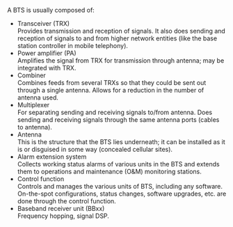 A BTS is usually composed of:

* Transceiver (TRX)     
Provides transmission and reception of signals. It also does sending and reception of signals to and from higher network entities (like the base station controller in mobile telephony).
* Power amplifier (PA)  
Amplifies the signal from TRX for transmission through antenna; may be integrated with TRX.
* Combiner  
Combines feeds from several TRXs so that they could be sent out through a single antenna. Allows for a reduction in the number of antenna used.
* Multiplexer   
For separating sending and receiving signals to/from antenna. Does sending and receiving signals through the same antenna ports (cables to antenna).
* Antenna   
This is the structure that the BTS lies underneath; it can be installed as it is or disguised in some way (concealed cellular sites).
* Alarm extension system  
Collects working status alarms of various units in the BTS and extends them to operations and maintenance (O&M) monitoring stations.
* Control function  
Controls and manages the various units of BTS, including any software. On-the-spot configurations, status changes, software upgrades, etc. are done through the control function.
* Baseband receiver unit (BBxx)     
Frequency hopping, signal DSP.
